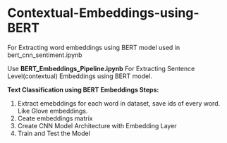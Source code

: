 # Contextual-Embeddings-using-BERT

For Extracting word embeddings using BERT model used in bert_cnn_sentiment.ipynb

 Use **BERT_Embeddings_Pipeline.ipynb** For Extracting Sentence Level(contextual) Embeddings using BERT model.

**Text Classification using BERT Embeddings Steps:**
1. Extract emebddings for each word in dataset, save ids of every word. Like Glove embeddings.
2. Ceate embeddings matrix
3. Create CNN Model Architecture with Embedding Layer
4. Train and Test the Model

